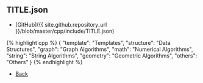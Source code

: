 ## TITLE.json

- [GitHub]({{ site.github.repository_url }}/blob/master/cpp/include/TITLE.json)

{% highlight cpp %}
{
    "template":  "Templates",
    "structure": "Data Structures",
    "graph":     "Graph Algorithms",
    "math":      "Numerical Algorithms",
    "string":    "String Algorithms",
    "geometry":  "Geometric Algorithms",
    "others":    "Others"
}
{% endhighlight %}

- [Back](../..)
